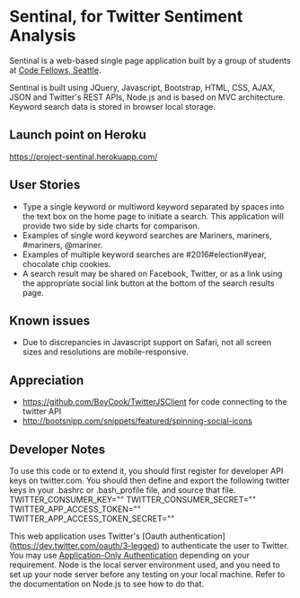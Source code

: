 # **Sentinal**, for Twitter Sentiment Analysis
Sentinal is a web-based single page application built by a group of students at [Code Fellows, Seattle](http://www.codefellows.org/).

Sentinal is built using JQuery, Javascript, Bootstrap, HTML, CSS, AJAX, JSON and Twitter's REST APIs, Node.js and is based on MVC architecture. Keyword search data is stored in browser local storage.

## Launch point on Heroku
 https://project-sentinal.herokuapp.com/

## User Stories
* Type a single keyword or multiword keyword separated by spaces into the text box on the home page to initiate a search. This application will provide two side by side charts for comparison.
* Examples of single word keyword searches are Mariners, mariners, #mariners, @mariner.
* Examples of multiple keyword searches are #2016#election#year, chocolate chip cookies.
* A search result may be shared on Facebook, Twitter, or as a link using the appropriate social link button at the bottom of the search results page.

## Known issues
* Due to discrepancies in Javascript support on Safari, not all screen sizes and resolutions are mobile-responsive.

## Appreciation
- https://github.com/BoyCook/TwitterJSClient for code connecting to the twitter API
- http://bootsnipp.com/snippets/featured/spinning-social-icons

## Developer Notes
To use this code or to extend it, you should first register for developer API keys on twitter.com. You should then define and export the following twitter keys in your .bashrc or .bash_profile file, and source that file.  
TWITTER_CONSUMER_KEY=""
TWITTER_CONSUMER_SECRET=""
TWITTER_APP_ACCESS_TOKEN=""
TWITTER_APP_ACCESS_TOKEN_SECRET=""

This web application uses Twitter's [Oauth authentication] (https://dev.twitter.com/oauth/3-legged) to authenticate the user to Twitter. You may use [Application-Only Authentication](https://dev.twitter.com/oauth/application-only) depending on your requirement. Node is the local server environment used, and you need to set up your node server before any testing on your local machine. Refer to the documentation on Node.js to see how to do that.

